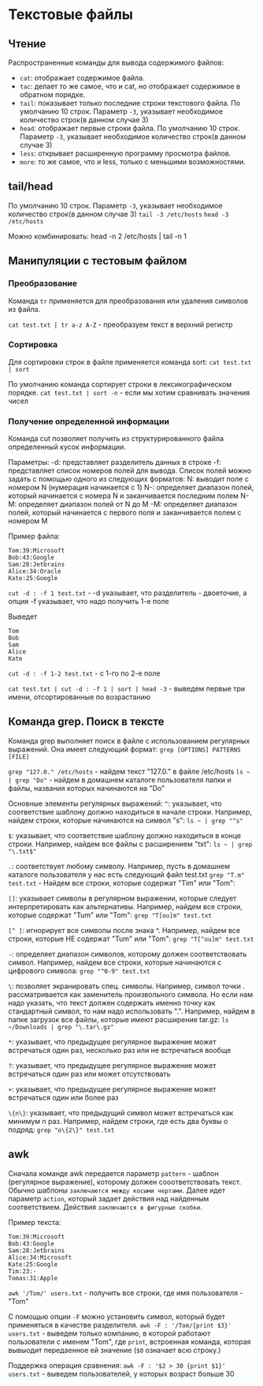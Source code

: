 # Текстовые файлы

## Чтение
Распространенные команды для вывода содержимого файлов:
- `cat`: отображает содержимое файла.
- `tac`: делает то же самое, что и cat, но отображает содержимое в обратном порядке.
- `tail`: показывает только последние строки текстового файла. По умолчанию 10 строк. Параметр `-3`, указывает необходимое количество строк(в данном случае 3)
- `head`: отображает первые строки файла. По умолчанию 10 строк. Параметр `-3`, указывает необходимое количество строк(в данном случае 3)
- `less`: открывает расширенную программу просмотра файлов.
- `more`: то же самое, что и less, только с меньшими возможностями.

## tail/head
По умолчанию 10 строк. Параметр `-3`, указывает необходимое количество строк(в данном случае 3)
`tail -3 /etc/hosts`
`head -3 /etc/hosts`

Можно комбинировать:
head -n 2 /etc/hosts | tail -n 1

## Манипуляции с тестовым файлом

### Преобразование
Команда `tr` применяется для преобразования или удаления символов из файла.

`cat test.txt | tr a-z A-Z` - преобразуем текст в верхний регистр

### Сортировка
Для сортировки строк в файле применяется команда sort:
`cat test.txt | sort`

По умолчанию команда сортирует строки в лексикографическом порядке.
`cat test.txt | sort -n` - если мы хотим сравнивать значения чисел

### Получение определенной информации
Команда cut позволяет получить из структурированного файла определенный кусок информации.

Параметры:
-d: представляет разделитель данных в строке
-f: представляет список номеров полей для вывода. Список полей можно задать с помощью одного из следующих форматов:
    N: выводит поле с номером N (нумерация начинается с 1)
    N-: определяет диапазон полей, который начинается с номера N и заканчивается последним полем
    N-M: определяет диапазон полей от N до M
    -M: определяет диапазон полей, который начинается с первого поля и заканчивается полем с номером M

Пример файла:
```
Tom:39:Microsoft
Bob:43:Google
Sam:28:Jetbrains
Alice:34:Oracle
Kate:25:Google
```

`cut -d : -f 1 test.txt` - -d указывает, что разделитель - двоеточие, а опция -f указывает, что надо получить 1-е поле

Выведет
```
Tom
Bob
Sam
Alice
Kate
```

`cut -d : -f 1-2 test.txt` - с 1-го по 2-е поле

`cat test.txt | cut -d : -f 1 | sort | head -3` - выведем первые три имени, отсортированные по возрастанию

## Команда grep. Поиск в тексте
Команда grep выполняет поиск в файле с использованием регулярных выражений. Она имеет следующий формат:
`grep [OPTIONS] PATTERNS [FILE]`

`grep "127.0." /etc/hosts` - найдем текст "127.0." в файле /etc/hosts
`ls ~ | grep "Do"` - найдем в домашнем каталоге пользователя папки и файлы, названия которых начинаются на "Do"

Основные элементы регулярных выражений:
`^`: указывает, что соответствие шаблону должно находиться в начале строки. Например, найдем строки, которые начинаются на символ "s":
`ls ~ | grep "^s"`

`$`: указывает, что соответствие шаблону должно находиться в конце строки. Например, найдем все файлы с расширением "txt":
`ls ~ | grep "\.txt$"`

`.`: соответствует любому символу. Например, пусть в домашнем каталоге пользователя у нас есть следующий файл test.txt
`grep "T.m" test.txt` - Найдем все строки, которые содержат "Tim" или "Tom":

`[]`: указывает символы в регулярном выражении, которые следует интерпретировать как альтернативы. Например, найдем все строки, которые содержат "Tum" или "Tom":
`grep "T[ou]m" test.txt`

`[^ ]`: игнорирует все символы после знака ^. Например, найдем все строки, которые НЕ содержат "Tum" или "Tom":
`grep "T[^ou]m" test.txt`

`-`: определяет диапазон символов, которому должен соответствовать символ. Например, найдем все строки, которые начинаются с цифрового символа:
`grep "^0-9" test.txt`

`\`: позволяет экранировать спец. символы. 
Например, символ точки . рассматривается как заменитель произвольного символа. 
Но если нам надо указать, что текст должен содержать именно точку как стандартный символ, то нам надо использовать "\.". 
Например, найдем в папке загрузок все файлы, которые имеют расширение tar.gz:
`ls ~/Downloads | grep "\.tar\.gz"`

`*`: указывает, что предыдущее регулярное выражение может встречаться один раз, несколько раз или не встречаться вообще

`?`: указывает, что предыдущее регулярное выражение может встречаться один раз или может отсутствовать

`+`: указывает, что предыдущее регулярное выражение может встречаться один или более раз

`\{n\}`: указывает, что предыдущий символ может встречаться как минимум n раз. Например, найдем строки, где есть два буквы o подряд:
`grep "o\{2\}" test.txt`

## awk
Сначала команде awk передается параметр `pattern` - шаблон (регулярное выражение), которому должен сооответствовать текст. 
Обычно шаблоны `заключаются между косыми чертами`. 
Далее идет параметр `action`, который задает действия над найденным соответствием. 
Действия `заключаются в фигурные скобки`.

Пример текста:
```
Tom:39:Microsoft
Bob:43:Google
Sam:28:Jetbrains
Alice:34:Microsoft
Kate:25:Google
Tim:23:-
Tomas:31:Apple
```

`awk '/Tom/' users.txt` - получить все строки, где имя пользователя - "Tom"

С помощью опции `-F` можно установить символ, который будет применяться в качестве разделителя.
`awk -F : '/Tom/{print $3}' users.txt` - выведем только компанию, в которой работают пользователи с именем "Tom", где `print`,  встроенная команда, которая вывыодит передаенное ей значение (`$0` означает всю строку.)

Поддержка операция сравнения:
`awk -F : '$2 > 30 {print $1}' users.txt` - выведем пользователей, у которых возраст больше 30

